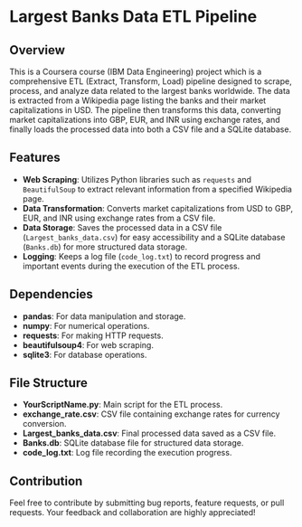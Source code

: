 # Largest Banks Data ETL Pipeline

## Overview
This is a Coursera course (IBM Data Engineering) project which is a comprehensive ETL (Extract, Transform, Load) pipeline designed to scrape, process, and analyze data related to the largest banks worldwide. The data is extracted from a Wikipedia page listing the banks and their market capitalizations in USD. The pipeline then transforms this data, converting market capitalizations into GBP, EUR, and INR using exchange rates, and finally loads the processed data into both a CSV file and a SQLite database.


## Features
- **Web Scraping**: Utilizes Python libraries such as `requests` and `BeautifulSoup` to extract relevant information from a specified Wikipedia page.
- **Data Transformation**: Converts market capitalizations from USD to GBP, EUR, and INR using exchange rates from a CSV file.
- **Data Storage**: Saves the processed data in a CSV file (`Largest_banks_data.csv`) for easy accessibility and a SQLite database (`Banks.db`) for more structured data storage.
- **Logging**: Keeps a log file (`code_log.txt`) to record progress and important events during the execution of the ETL process.


## Dependencies
- **pandas**: For data manipulation and storage.
- **numpy**: For numerical operations.
- **requests**: For making HTTP requests.
- **beautifulsoup4**: For web scraping.
- **sqlite3**: For database operations.


## File Structure
- **YourScriptName.py**: Main script for the ETL process.
- **exchange_rate.csv**: CSV file containing exchange rates for currency conversion.
- **Largest_banks_data.csv**: Final processed data saved as a CSV file.
- **Banks.db**: SQLite database file for structured data storage.
- **code_log.txt**: Log file recording the execution progress.


## Contribution
Feel free to contribute by submitting bug reports, feature requests, or pull requests. Your feedback and collaboration are highly appreciated!

